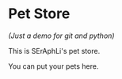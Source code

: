 # Pet Store

*(Just a demo for git and python)*

This is SErAphLi's pet store.

You can put your pets here.
